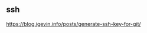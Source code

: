 <!--
 * @Author: Aiden
 * @Date: 2021-12-22 22:11:29
 * @LastEditTime: 2021-12-22 22:11:36
 * @LastEditors: Aiden
 * @Description: 
-->
## ssh
https://blog.igevin.info/posts/generate-ssh-key-for-git/